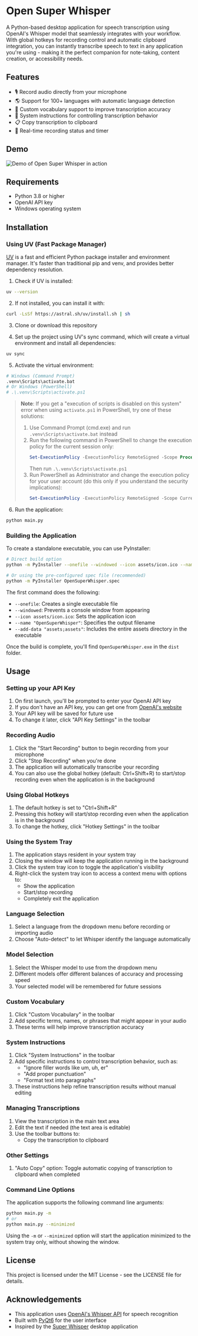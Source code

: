 # Open Super Whisper

A Python-based desktop application for speech transcription using OpenAI's Whisper model that seamlessly integrates with your workflow. With global hotkeys for recording control and automatic clipboard integration, you can instantly transcribe speech to text in any application you're using - making it the perfect companion for note-taking, content creation, or accessibility needs.

## Features

- 🎙️ Record audio directly from your microphone
- 🌎 Support for 100+ languages with automatic language detection
- 📝 Custom vocabulary support to improve transcription accuracy
- 🔧 System instructions for controlling transcription behavior
- 📋 Copy transcription to clipboard
- 🔄 Real-time recording status and timer

## Demo

![Demo of Open Super Whisper in action](demo/demo.gif)

## Requirements

- Python 3.8 or higher
- OpenAI API key
- Windows operating system

## Installation

### Using UV (Fast Package Manager)

[UV](https://github.com/astral-sh/uv) is a fast and efficient Python package installer and environment manager. It's faster than traditional pip and venv, and provides better dependency resolution.

1. Check if UV is installed:

```bash
uv --version
```

2. If not installed, you can install it with:

```bash
curl -LsSf https://astral.sh/uv/install.sh | sh
```

3. Clone or download this repository

4. Set up the project using UV's sync command, which will create a virtual environment and install all dependencies:

```bash
uv sync
```

5. Activate the virtual environment:

```bash
# Windows (Command Prompt)
.venv\Scripts\activate.bat
# Or Windows (PowerShell)
# .\.venv\Scripts\activate.ps1
```

> **Note**: If you get a "execution of scripts is disabled on this system" error when using `activate.ps1` in PowerShell, try one of these solutions:
> 
> 1. Use Command Prompt (cmd.exe) and run `.venv\Scripts\activate.bat` instead
> 2. Run the following command in PowerShell to change the execution policy for the current session only:
>    ```powershell
>    Set-ExecutionPolicy -ExecutionPolicy RemoteSigned -Scope Process
>    ```
>    Then run `.\.venv\Scripts\activate.ps1`
> 3. Run PowerShell as Administrator and change the execution policy for your user account (do this only if you understand the security implications):
>    ```powershell
>    Set-ExecutionPolicy -ExecutionPolicy RemoteSigned -Scope CurrentUser
>    ```

6. Run the application:

```bash
python main.py
```

### Building the Application

To create a standalone executable, you can use PyInstaller:

```bash
# Direct build option
python -m PyInstaller --onefile --windowed --icon assets/icon.ico --name "OpenSuperWhisper" --add-data "assets;assets" main.py

# Or using the pre-configured spec file (recommended)
python -m PyInstaller OpenSuperWhisper.spec
```

The first command does the following:
- `--onefile`: Creates a single executable file
- `--windowed`: Prevents a console window from appearing
- `--icon assets/icon.ico`: Sets the application icon
- `--name "OpenSuperWhisper"`: Specifies the output filename
- `--add-data "assets;assets"`: Includes the entire assets directory in the executable

Once the build is complete, you'll find `OpenSuperWhisper.exe` in the `dist` folder.

## Usage

### Setting up your API Key

1. On first launch, you'll be prompted to enter your OpenAI API key
2. If you don't have an API key, you can get one from [OpenAI's website](https://platform.openai.com/api-keys)
3. Your API key will be saved for future use
4. To change it later, click "API Key Settings" in the toolbar

### Recording Audio

1. Click the "Start Recording" button to begin recording from your microphone
2. Click "Stop Recording" when you're done
3. The application will automatically transcribe your recording
4. You can also use the global hotkey (default: Ctrl+Shift+R) to start/stop recording even when the application is in the background

### Using Global Hotkeys

1. The default hotkey is set to "Ctrl+Shift+R"
2. Pressing this hotkey will start/stop recording even when the application is in the background
3. To change the hotkey, click "Hotkey Settings" in the toolbar

### Using the System Tray

1. The application stays resident in your system tray
2. Closing the window will keep the application running in the background
3. Click the system tray icon to toggle the application's visibility
4. Right-click the system tray icon to access a context menu with options to:
   - Show the application
   - Start/stop recording
   - Completely exit the application

### Language Selection

1. Select a language from the dropdown menu before recording or importing audio
2. Choose "Auto-detect" to let Whisper identify the language automatically

### Model Selection

1. Select the Whisper model to use from the dropdown menu
2. Different models offer different balances of accuracy and processing speed
3. Your selected model will be remembered for future sessions

### Custom Vocabulary

1. Click "Custom Vocabulary" in the toolbar
2. Add specific terms, names, or phrases that might appear in your audio
3. These terms will help improve transcription accuracy

### System Instructions

1. Click "System Instructions" in the toolbar
2. Add specific instructions to control transcription behavior, such as:
   - "Ignore filler words like um, uh, er"
   - "Add proper punctuation"
   - "Format text into paragraphs"
3. These instructions help refine transcription results without manual editing

### Managing Transcriptions

1. View the transcription in the main text area
2. Edit the text if needed (the text area is editable)
3. Use the toolbar buttons to:
   - Copy the transcription to clipboard

### Other Settings

1. "Auto Copy" option: Toggle automatic copying of transcription to clipboard when completed

### Command Line Options

The application supports the following command line arguments:

```bash
python main.py -m
# or
python main.py --minimized
```

Using the `-m` or `--minimized` option will start the application minimized to the system tray only, without showing the window.

## License

This project is licensed under the MIT License - see the LICENSE file for details.

## Acknowledgements

- This application uses [OpenAI's Whisper API](https://platform.openai.com/docs/guides/speech-to-text) for speech recognition
- Built with [PyQt6](https://www.riverbankcomputing.com/software/pyqt/) for the user interface
- Inspired by the [Super Whisper](https://superwhisper.com/) desktop application
